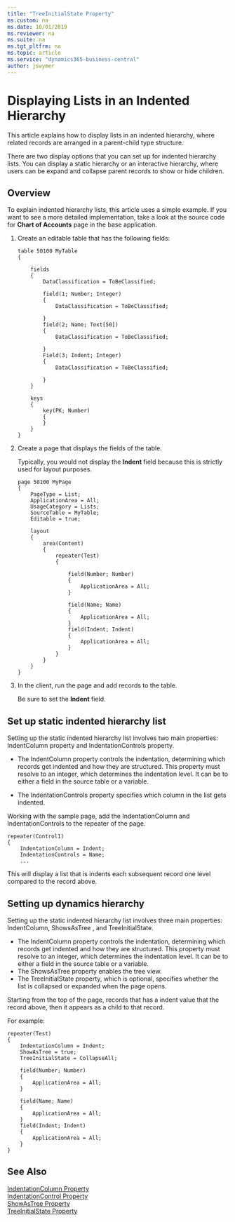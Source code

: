 ```yaml
---
title: "TreeInitialState Property"
ms.custom: na
ms.date: 10/01/2019
ms.reviewer: na
ms.suite: na
ms.tgt_pltfrm: na
ms.topic: article
ms.service: "dynamics365-business-central"
author: jswymer
---
```

# Displaying Lists in an Indented Hierarchy

This article explains how to display lists in an indented hierarchy, where related records are arranged in a parent-child type structure.

There are two display options that you can set up for indented hierarchy lists. You can display a static hierarchy or an interactive hierarchy, where users can be expand and collapse parent records to show or hide children.

## Overview
To explain indented hierarchy lists, this article uses a simple example. If you want to see a more detailed implementation, take a look at the source code for **Chart of Accounts** page in the base application.

1. Create an editable table that has the following fields:

    ```
    table 50100 MyTable
    {
    
        fields
        {
            DataClassification = ToBeClassified;
        
            field(1; Number; Integer)
            {
                DataClassification = ToBeClassified;
        
            }
            field(2; Name; Text[50])
            {
                DataClassification = ToBeClassified;
        
            }
            Field(3; Indent; Integer)
            {
                DataClassification = ToBeClassified;
        
            }
        }
        
        keys
        {
            key(PK; Number)
            {
            }
        }
    }
    ```

2. Create a page that displays the fields of the table.

    Typically, you would not display the **Indent** field because this is strictly used for layout purposes.

    ```
    page 50100 MyPage
    {
        PageType = List;
        ApplicationArea = All;
        UsageCategory = Lists;
        SourceTable = MyTable;
        Editable = true;
    
        layout
        {
            area(Content)
            {
                repeater(Test)
                {
    
                    field(Number; Number)
                    {
                        ApplicationArea = All;
                    }
    
                    field(Name; Name)
                    {
                        ApplicationArea = All;
                    }
                    field(Indent; Indent)
                    {
                        ApplicationArea = All;
                    }
                }
            }
        }
    }
    
    ```
3. In the client, run the page and add records to the table.

    Be sure to set the **Indent** field.

## Set up static indented hierarchy list

Setting up the static indented hierarchy list involves two main properties: IndentColumn property and IndentationControls property.

- The IndentColumn property controls the indentation, determining which records get indented and how they are structured. This property must resolve to an integer, which determines the indentation level. It can be to either a field in the source table or a variable.

- The IndentationControls property specifies which column in the list gets indented.

Working with the sample page, add the IndentationColumn and IndentationControls to the repeater of the page.  

```
repeater(Control1)
{
    IndentationColumn = Indent;
    IndentationControls = Name;
    ...

```
This will display a list that is indents each subsequent record one level compared to the record above.


## Setting up dynamics hierarchy

Setting up the static indented hierarchy list involves three main properties: IndentColumn, ShowsAsTree , and TreeInitialState.

- The IndentColumn property controls the indentation, determining which records get indented and how they are structured. This property must resolve to an integer, which determines the indentation level. It can be to either a field in the source table or a variable. 
- The ShowsAsTree property enables the tree view.
- The TreeInitialState property, which is optional, specifies whether the list is collapsed or expanded when the page opens.

Starting from the top of the page, records that has a indent value that the record above, then it appears as a child to that record. 

For example: 

```
repeater(Test)
{
    IndentationColumn = Indent;
    ShowAsTree = true;
    TreeInitialState = CollapseAll;

    field(Number; Number)
    {
        ApplicationArea = All;
    }

    field(Name; Name)
    {
        ApplicationArea = All;
    }
    field(Indent; Indent)
    {
        ApplicationArea = All;
    }
}

```

## See Also

[IndentationColumn Property](properties/devenv-indentationcolumn-property.md)  
[IndentationControl Property](properties/devenv-indentationcontrols-property.md)  
[ShowAsTree Property](properties/devenv-showastree-property.md)  
[TreeInitialState Property](properties/devenv-treeinitialstate-property.md)  